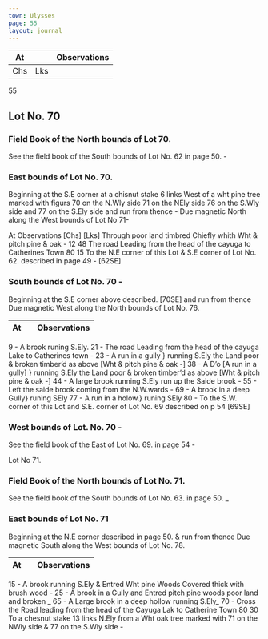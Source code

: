 ```yaml
---
town: Ulysses
page: 55
layout: journal
---
```


| At |    | Observations |
| -- | -- | ------------ |
| Chs | Lks | |

55

## Lot No. 70

### Field Book of the North bounds of Lot 70.

See the field book of the South bounds of Lot No. 62 in page 50. -

### East bounds of Lot No. 70.

Beginning at the S.E corner at a chisnut stake 6 links West of a wht pine tree marked with figurs 70 on the N.Wly side 71 on the NEly side 76 on the S.Wly side and 77 on the S.Ely side and run from thence - Due magnetic North along the West bounds of Lot No 71-

At      Observations 
[Chs]  [Lks]
Through poor land timbred Chiefly whith Wht & pitch pine & oak -
12  48  The road Leading from the head of the cayuga to Catherines Town
80  15  To the N.E corner of this Lot & S.E corner of Lot No. 62. described in page 49 -
[62SE]

### South bounds of Lot No. 70 -

Beginning at the S.E corner above described. [70SE] and run from thence Due magnetic West along the North bounds of Lot No. 76.

| At |    | Observations |
| -- | -- | ------------ |
9  -  A brook runing S.Ely.
21  -  The road Leading from the head of the cayuga Lake to Catherines town -
23  -  A run in a gully } running S.Ely the Land poor & broken timber’d as above [Wht &
pitch pine & oak -] 
38  -  A D’o  [A run in a gully] } running S.Ely the Land poor & broken timber’d as above
[Wht & pitch pine & oak -]
44  -  A large brook running S.Ely run up the Saide brook -
55  -  Left the saide brook coming from the N.W.wards -
69  -  A brook in a deep Gully} runing SEly
77  -  A run in a holow.} runing SEly
80  -  To the S.W. corner of this Lot and S.E. corner of Lot No. 69 described on p 54
[69SE]

### West bounds of Lot. No. 70 -

See the field book of the East of Lot No. 69. in page 54 -

Lot No 71.
### Field Book of the North bounds of Lot No. 71.

See the field book of the South bounds of Lot No. 63. in page 50. _

### East bounds of Lot No. 71

Beginning at the N.E corner described in page 50. & run from thence Due magnetic South along the West bounds of Lot No. 78.

| At |    | Observations |
| -- | -- | ------------ |
15  -  A brook running S.Ely & Entred Wht pine Woods Covered thick with brush wood -
25  -  A brook in a Gully and Entred pitch pine woods poor land and broken _
65  -  A Large brook in a deep hollow running S.Ely_
70  -  Cross the Road leading from the head of the Cayuga Lak to Catherine Town
80  30  To a chesnut stake 13 links N.Ely from a Wht oak tree marked with 71 on the 
NWly side & 77 on the S.Wly side -
